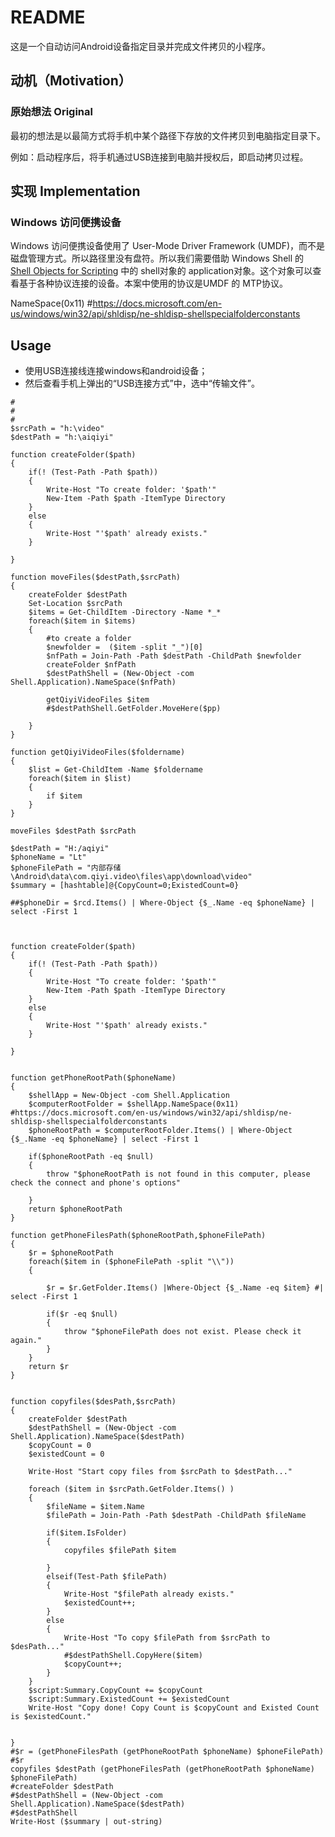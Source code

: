 # README

这是一个自动访问Android设备指定目录并完成文件拷贝的小程序。

## 动机（Motivation）

### 原始想法 Original
最初的想法是以最简方式将手机中某个路径下存放的文件拷贝到电脑指定目录下。

例如：启动程序后，将手机通过USB连接到电脑并授权后，即启动拷贝过程。

## 实现 Implementation

### Windows 访问便携设备

Windows 访问便携设备使用了 User-Mode Driver Framework (UMDF)，而不是磁盘管理方式。所以路径里没有盘符。所以我们需要借助 Windows Shell 的 [Shell Objects for Scripting](https://docs.microsoft.com/en-us/windows/win32/shell/objects) 中的 shell对象的 application对象。这个对象可以查看基于各种协议连接的设备。本案中使用的协议是UMDF 的 MTP协议。

NameSpace(0x11) #https://docs.microsoft.com/en-us/windows/win32/api/shldisp/ne-shldisp-shellspecialfolderconstants


## Usage

- 使用USB连接线连接windows和android设备；
- 然后查看手机上弹出的“USB连接方式”中，选中“传输文件”。

```
#
#
#
$srcPath = "h:\video"
$destPath = "h:\aiqiyi"

function createFolder($path)
{
    if(! (Test-Path -Path $path))
    {
        Write-Host "To create folder: '$path'"
        New-Item -Path $path -ItemType Directory
    }
    else
    {
        Write-Host "'$path' already exists."
    }

}

function moveFiles($destPath,$srcPath)
{
    createFolder $destPath
    Set-Location $srcPath
    $items = Get-ChildItem -Directory -Name *_*
    foreach($item in $items)
    {
        #to create a folder 
        $newfolder =  ($item -split "_")[0]
        $nfPath = Join-Path -Path $destPath -ChildPath $newfolder
        createFolder $nfPath
        $destPathShell = (New-Object -com Shell.Application).NameSpace($nfPath)

        getQiyiVideoFiles $item
        #$destPathShell.GetFolder.MoveHere($pp)

    }
}

function getQiyiVideoFiles($foldername)
{
    $list = Get-ChildItem -Name $foldername 
    foreach($item in $list)
    {
        if $item
    }
}

moveFiles $destPath $srcPath

```

```
$destPath = "H:/aqiyi"
$phoneName = "Lt"
$phoneFilePath = "内部存储\Android\data\com.qiyi.video\files\app\download\video"
$summary = [hashtable]@{CopyCount=0;ExistedCount=0}

##$phoneDir = $rcd.Items() | Where-Object {$_.Name -eq $phoneName} | select -First 1



function createFolder($path)
{
    if(! (Test-Path -Path $path))
    {
        Write-Host "To create folder: '$path'"
        New-Item -Path $path -ItemType Directory
    }
    else
    {
        Write-Host "'$path' already exists."
    }

}


function getPhoneRootPath($phoneName)
{
    $shellApp = New-Object -com Shell.Application
    $computerRootFolder = $shellApp.NameSpace(0x11) #https://docs.microsoft.com/en-us/windows/win32/api/shldisp/ne-shldisp-shellspecialfolderconstants
    $phoneRootPath = $computerRootFolder.Items() | Where-Object {$_.Name -eq $phoneName} | select -First 1
    
    if($phoneRootPath -eq $null)
    {
        throw "$phoneRootPath is not found in this computer, please check the connect and phone's options"

    }
    return $phoneRootPath
}

function getPhoneFilesPath($phoneRootPath,$phoneFilePath)
{
    $r = $phoneRootPath
    foreach($item in ($phoneFilePath -split "\\"))
    {
        
        $r = $r.GetFolder.Items() |Where-Object {$_.Name -eq $item} #| select -First 1
        
        if($r -eq $null)
        {
            throw "$phoneFilePath does not exist. Please check it again."
        }        
    }
    return $r
}


function copyfiles($desPath,$srcPath)
{
    createFolder $destPath
    $destPathShell = (New-Object -com Shell.Application).NameSpace($destPath)
    $copyCount = 0
    $existedCount = 0

    Write-Host "Start copy files from $srcPath to $destPath..."
 
    foreach ($item in $srcPath.GetFolder.Items() )
    {
        $fileName = $item.Name
        $filePath = Join-Path -Path $destPath -ChildPath $fileName

        if($item.IsFolder)
        {
            copyfiles $filePath $item 
                
        }
        elseif(Test-Path $filePath)
        {
            Write-Host "$filePath already exists."
            $existedCount++;
        }
        else
        {
            Write-Host "To copy $filePath from $srcPath to $desPath..."
            #$destPathShell.CopyHere($item)
            $copyCount++;
        }
    }
    $script:Summary.CopyCount += $copyCount
    $script:Summary.ExistedCount += $existedCount
    Write-Host "Copy done! Copy Count is $copyCount and Existed Count is $existedCount."
   

}
#$r = (getPhoneFilesPath (getPhoneRootPath $phoneName) $phoneFilePath) 
#$r
copyfiles $destPath (getPhoneFilesPath (getPhoneRootPath $phoneName) $phoneFilePath) 
#createFolder $destPath
#$destPathShell = (New-Object -com Shell.Application).NameSpace($destPath)
#$destPathShell
Write-Host ($summary | out-string)

```